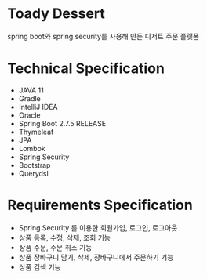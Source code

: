 # Toady Dessert
spring boot와 spring security를 사용해 만든 디저트 주문 플랫폼

# Technical Specification
- JAVA 11
- Gradle
- IntelliJ IDEA
- Oracle
- Spring Boot 2.7.5 RELEASE
- Thymeleaf
- JPA
- Lombok
- Spring Security
- Bootstrap
- Querydsl

# Requirements Specification
- Spring Security 를 이용한 회원가입, 로그인, 로그아웃
- 상품 등록, 수정, 삭제, 조회 기능
- 상품 주문, 주문 취소 기능
- 상품 장바구니 담기, 삭제, 장바구니에서 주문하기 기능
- 상품 검색 기능

